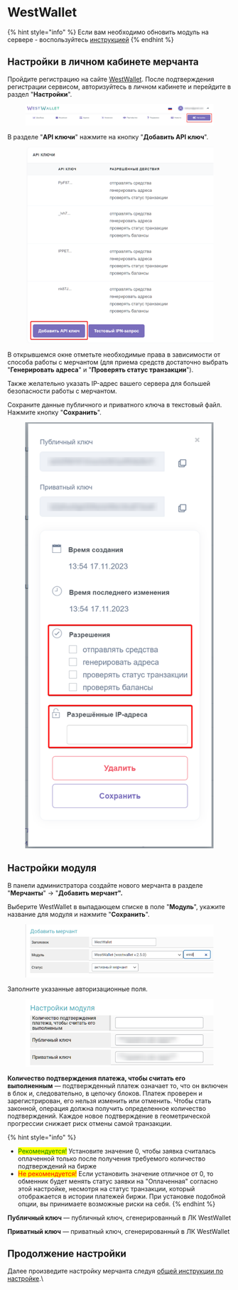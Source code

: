 # WestWallet

{% hint style="info" %}
Если вам необходимо обновить модуль на сервере - воспользуйтесь [инструкцией](https://premium.gitbook.io/main/osnovnye-nastroiki/faq/obnovlenie-failov-skripta-na-servere/kak-obnovit-faily-na-servere#moduli-merchantov-i-avtovyplat)
{% endhint %}

## Настройки в личном кабинете мерчанта

Пройдите регистрацию на сайте [WestWallet](https://westwallet.io/). После подтверждения регистрации сервисом, авторизуйтесь в личном кабинете и перейдите в раздел "**Настройки**".

<figure><img src="../../../.gitbook/assets/image (1471).png" alt=""><figcaption></figcaption></figure>

В разделе "**API ключи**" нажмите на кнопку "**Добавить API ключ**".

<figure><img src="../../../.gitbook/assets/image (1473).png" alt="" width="563"><figcaption></figcaption></figure>

В открывшемся окне отметьте необходимые права в зависимости от способа работы с мерчантом (для приема средств достаточно выбрать "**Генерировать адреса**" и "**Проверять статус транзакции**").

Также желательно указать IP-адрес вашего сервера для большей безопасности работы с мерчантом.

Сохраните данные публичного и приватного ключа в текстовый файл. Нажмите кнопку "**Сохранить**".

<figure><img src="../../../.gitbook/assets/image (1472).png" alt="" width="438"><figcaption></figcaption></figure>

## Настройки модуля

В панели администратора создайте нового мерчанта в разделе "**Мерчанты**" -> "**Добавить мерчант".**

Выберите WestWallet в выпадающем списке в поле "**Модуль**", укажите название для модуля и нажмите "**Сохранить**".

<figure><img src="../../../.gitbook/assets/image (1474).png" alt="" width="563"><figcaption></figcaption></figure>

Заполните указанные авторизационные поля.

<figure><img src="../../../.gitbook/assets/image (1475).png" alt="" width="461"><figcaption></figcaption></figure>

**Количество подтверждения платежа, чтобы считать его выполненным** — подтвержденный платеж означает то, что он включен в блок и, следовательно, в цепочку блоков. Платеж проверен и зарегистрирован, его нельзя изменить или отменить. Чтобы стать законной, операция должна получить определенное количество подтверждений. Каждое новое подтверждение в геометрической прогрессии снижает риск отмены самой транзакции.

{% hint style="info" %}
* <mark style="color:green;">Рекомендуется!</mark> Установите значение 0, чтобы заявка считалась оплаченной только после получения требуемого количество подтверждений на бирже
* <mark style="color:red;">Не рекомендуется!</mark> Если установить значение отличное от 0, то обменник будет менять статус заявки на "Оплаченная" согласно этой настройке, несмотря на статус транзакции, который отображается в истории платежей биржи. При установке подобной опции, вы принимаете возможные риски на себя.
{% endhint %}

**Публичный ключ** — публичный ключ, сгенерированный в ЛК WestWallet

**Приватный ключ** — приватный ключ, сгенерированный в ЛК WestWallet

## Продолжение настройки

Далее произведите настройку мерчанта следуя [общей инструкции по настройке](https://premium.gitbook.io/rukovodstvo-polzovatelya/osnovnye-nastroiki/merchanty-i-avtovyplaty/merchanty/obshie-nastroiki-merchantov).\
